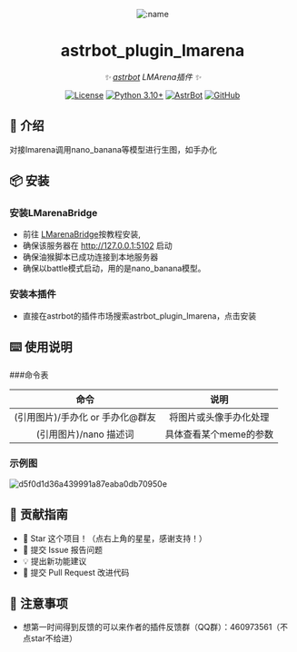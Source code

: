
<div align="center">

![:name](https://count.getloli.com/@astrbot_plugin_lmarena?name=astrbot_plugin_lmarena&theme=minecraft&padding=6&offset=0&align=top&scale=1&pixelated=1&darkmode=auto)

# astrbot_plugin_lmarena

_✨ [astrbot](https://github.com/AstrBotDevs/AstrBot) LMArena插件 ✨_  

[![License](https://img.shields.io/badge/License-MIT-green.svg)](https://opensource.org/licenses/MIT)
[![Python 3.10+](https://img.shields.io/badge/Python-3.10%2B-blue.svg)](https://www.python.org/)
[![AstrBot](https://img.shields.io/badge/AstrBot-3.4%2B-orange.svg)](https://github.com/Soulter/AstrBot)
[![GitHub](https://img.shields.io/badge/作者-Zhalslar-blue)](https://github.com/Zhalslar)

</div>

## 🤝 介绍

对接lmarena调用nano_banana等模型进行生图，如手办化

## 📦 安装

### 安装LMarenaBridge
- 前往 [LMarenaBridge](https://github.com/Lianues/LMarenaBridge)按教程安装,
- 确保该服务器在 <http://127.0.0.1:5102> 启动
- 确保油猴脚本已成功连接到本地服务器
- 确保以battle模式启动，用的是nano_banana模型。
  
### 安装本插件
- 直接在astrbot的插件市场搜索astrbot_plugin_lmarena，点击安装

## ⌨️ 使用说明

###命令表

|     命令      |                    说明                    |
|:-------------:|:-----------------------------------------------:|
| (引用图片)/手办化  or  手办化@群友    | 将图片或头像手办化处理  |
| (引用图片)/nano 描述词 | 具体查看某个meme的参数         |

### 示例图

![d5f0d1d36a439991a87eaba0db70950e](https://github.com/user-attachments/assets/d6dc6404-71e1-4b74-94c5-026bd05c7309)

## 👥 贡献指南

- 🌟 Star 这个项目！（点右上角的星星，感谢支持！）
- 🐛 提交 Issue 报告问题
- 💡 提出新功能建议
- 🔧 提交 Pull Request 改进代码

## 📌 注意事项

- 想第一时间得到反馈的可以来作者的插件反馈群（QQ群）：460973561（不点star不给进）
